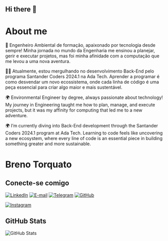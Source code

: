 ## Hi there 🚀


# About me

🌱 Engenheiro Ambiental de formação, apaixonado por tecnologia desde sempre! Minha jornada no mundo da Engenharia me ensinou a planejar, gerir e executar projetos, mas foi minha afinidade com a computação que me levou a uma nova aventura.

👨‍💻 Atualmente, estou mergulhando no desenvolvimento Back-End pelo programa Santander Coders 2024.1 na Ada Tech. Aprender a programar é como desvendar um novo ecossistema, onde cada linha de código é uma peça essencial para criar algo maior e mais sustentável.

🌍 Environmental Engineer by degree, always passionate about technology! My journey in Engineering taught me how to plan, manage, and execute projects, but it was my affinity for computing that led me to a new adventure.

🌍 I’m currently diving into Back-End development through the Santander Coders 2024.1 program at Ada Tech. Learning to code feels like uncovering a new ecosystem, where every line of code is an essential piece in building something greater and more sustainable.

<!--
**Br3nOT/Br3nOT** is a ✨ _special_ ✨ repository because its `README.md` (this file) appears on your GitHub profile.

Here are some ideas to get you started:

- 🔭 I’m currently working on ...
- 🌱 I’m currently learning ...
- 👯 I’m looking to collaborate on ...
- 🤔 I’m looking for help with ...
- 💬 Ask me about ...
- 📫 How to reach me: ...
- 😄 Pronouns: ...
- ⚡ Fun fact: ...
-->


# Breno Torquato



## Conecte-se comigo

[![LinkedIn](https://img.shields.io/badge/LinkedIn-0077B5?style=for-the-badge&logo=linkedin&logoColor=white)](https://www.linkedin.com/in/brenotorquato/)
[![E-mail](https://img.shields.io/badge/-Email-000?style=for-the-badge&logo=microsoft-outlook&logoColor=007BFF)](mailto:brenolt@hotmail.com)
[![Telegram](https://img.shields.io/badge/Telegram-000?style=for-the-badge&logo=telegram&logoColor=2CA5E0)](https://t.me/Br3nOT)
[![GitHub](https://img.shields.io/badge/GitHub-100000?style=for-the-badge&logo=github&logoColor=blue)](https://github.com/Br3nOT)

[![Instagram](https://img.shields.io/badge/-Instagram-0077B5?style=for-the-badge&logo=instagram&logoColor=white)](https://www.instagram.com/breno.lt/)


## GitHub Stats
![GitHub Stats](https://github-readme-stats.vercel.app/api?username=Br3nOT&theme=transparent&bg_color=000&border_color=30A3DC&show_icons=true&icon_color=30A3DC&title_color=0077B5?&text_color=FFF)
